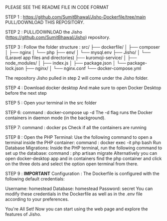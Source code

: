 PLEASE SEE THE README FILE IN CODE FORMAT

STEP 1 :
https://github.com/SumitBhawal/Jisho-Dockerfile/tree/main
PULL/DOWNLOAD THIS REPOSITORY.

STEP 2 :
PULL/DOWNLOAD the Jisho (https://github.com/SumitBhawal/Jisho) repository.

STEP 3 :
Follow the folder structure :
src/
├── dockerfile/
│   ├── composer
│   ├── nginx
│   └── php
├── env/
│   └── mysql.env
├── Jisho/
│   └── (Laravel app files and directories)
├── kuromoji-service/
│   ├── node_modules/
│   ├── index.js
│   ├── package.json
│   └── package-lock.json
├── nginx/
│   └── nginx.conf
└── docker-compose.yml

The repository Jisho pulled in step 2 will come under the Jisho folder. 

STEP 4 :
Download docker desktop
And make sure to open Docker Desktop before the next step

STEP 5 :
Open your terminal in the src folder

STEP 6:
command : docker-compose up -d
The -d flag runs the Docker containers in daemon mode (in the background).

STEP 7:
command : docker ps
Check if all the containers are running

STEP 8 :
Open the PHP Terminal: Use the following command to open a terminal inside the PHP container:
command : docker exec -it php bash
Run Database Migrations: Inside the PHP terminal, run the following command to set up the database:
command : php artisan migrate
Alternatively you can open docker-desktop app and in containers find the php container and click on the three dots and select the option open terminal from there.

STEP 9 :
**IMPORTANT**
Configuration :
The Dockerfile is configured with the following default credentials:

Username: homestead
Database: homestead
Password: secret
You can modify these credentials in the Dockerfile as well as in the .env file according to your preferences.

You're All Set!
Now you can start using the web page and explore the features of Jisho.
